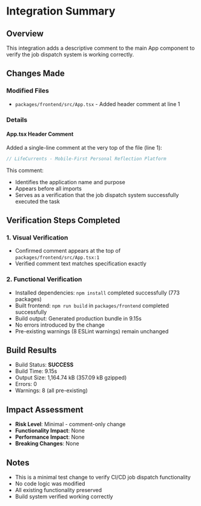 # Integration Summary

## Overview
This integration adds a descriptive comment to the main App component to verify the job dispatch system is working correctly.

## Changes Made

### Modified Files
- `packages/frontend/src/App.tsx` - Added header comment at line 1

### Details

#### App.tsx Header Comment
Added a single-line comment at the very top of the file (line 1):
```typescript
// LifeCurrents - Mobile-First Personal Reflection Platform
```

This comment:
- Identifies the application name and purpose
- Appears before all imports
- Serves as a verification that the job dispatch system successfully executed the task

## Verification Steps Completed

### 1. Visual Verification
- Confirmed comment appears at the top of `packages/frontend/src/App.tsx:1`
- Verified comment text matches specification exactly

### 2. Functional Verification
- Installed dependencies: `npm install` completed successfully (773 packages)
- Built frontend: `npm run build` in `packages/frontend` completed successfully
- Build output: Generated production bundle in 9.15s
- No errors introduced by the change
- Pre-existing warnings (8 ESLint warnings) remain unchanged

## Build Results
- Build Status: **SUCCESS**
- Build Time: 9.15s
- Output Size: 1,164.74 kB (357.09 kB gzipped)
- Errors: 0
- Warnings: 8 (all pre-existing)

## Impact Assessment
- **Risk Level**: Minimal - comment-only change
- **Functionality Impact**: None
- **Performance Impact**: None
- **Breaking Changes**: None

## Notes
- This is a minimal test change to verify CI/CD job dispatch functionality
- No code logic was modified
- All existing functionality preserved
- Build system verified working correctly

